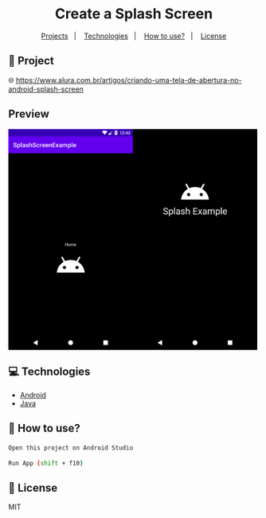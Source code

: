 <h1 align="center">
  Create a Splash Screen
</h1>

<p align="center">
  <a href="#rocket-project">Projects</a>&nbsp;&nbsp;&nbsp;|&nbsp;&nbsp;&nbsp;
  <a href="#computer-technologies">Technologies</a>&nbsp;&nbsp;&nbsp;|&nbsp;&nbsp;&nbsp;
  <a href="#thinking-how-to-use">How to use?</a>&nbsp;&nbsp;&nbsp;|&nbsp;&nbsp;&nbsp;
  <a href="#memo-license">License</a>
</p>

## :rocket: Project

:globe_with_meridians:  https://www.alura.com.br/artigos/criando-uma-tela-de-abertura-no-android-splash-screen


## Preview

<div style="display: flex">
  <img src="./.github/mobile2.png" width="250" />
  <img src="./.github/mobile1.png" width="250" />
</div>

## :computer: Technologies
- [Android](https://developer.android.com/)
- [Java](https://docs.oracle.com/javase/7/docs/api/)

## :thinking: How to use?

```sh
Open this project on Android Studio
```

```sh
Run App (shift + f10)
```


## :memo: License

MIT
